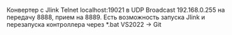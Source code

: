 Конвертер с Jlink Telnet localhost:19021 в UDP Broadcast 192.168.0.255 на передачу 8888, прием на 8889. 
Есть возможность запуска Jlink и перезапуска контроллера через *.bat 
VS2022 -> Git
